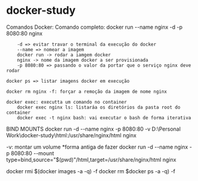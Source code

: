 # docker-study
Comandos Docker:
    Comando completo: docker run --name nginx -d -p 8080:80 nginx

        -d => evitar travar o terminal da execução do docker
        --name => nomear a imagem
        docker run -> rodar a iamgem docker
        nginx -> nome da imagem docker a ser provisionada
        -p 8080:80 => passando o valor da portar que o serviço nginx deve rodar

    docker ps => listar imagens docker em execução

    docker rm nginx -f: forçar a remoção da imagem de nome nginx

    docker exec: executta um comando no container
        docker exec nginx ls: listaráa os diretórios da pasta root do container
        docker exec -t nginx bash: vai executar o bash de forma iterativa


BIND MOUNTS
docker run -d --name nginx -p 8080:80 -v D:\Personal Work\docker-study\html:/usr/share/nginx/html nginx

-v: montar um volume *forma antiga de fazer
docker run -d --name nginx -p 8080:80 --mount type=bind,source="$(pwd)"/html,target=/usr/share/nginx/html nginx

docker rmi $(docker images -a -q) -f
docker rm $docker ps -a -q) -f